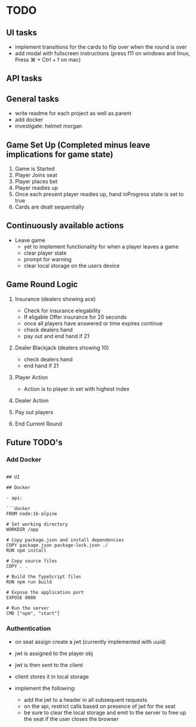 # TODO

## UI tasks

- implement transitions for the cards to flip over when the round is over
- add modal with fullscreen instructions (press f11 on windows and linux, Press ⌘ + Ctrl + f on mac)

## API tasks

## General tasks

- write readme for each project as well as parent
- add docker
- investigate: helmet morgan

## Game Set Up (Completed minus leave implications for game state)

1. Game is Started
2. Player Joins seat
3. Player places bet
4. Player readies up
5. Once each present player readies up, hand inProgress state is set to true
6. Cards are dealt sequentially

## Continuously available actions

- Leave game
  - yet to implement functionality for when a player leaves a game
  - clear player state
  - prompt for warning
  - clear local storage on the users device

## Game Round Logic

1. Insurance (dealers showing ace)

   - Check for insurance elegability
   - If eligable Offer insurance for 20 seconds
   - once all players have answered or time expires continue
   - check dealers hand
   - pay out and end hand if 21

2. Dealer Blackjack (dealers showing 10)

   - check dealers hand
   - end hand if 21

3. Player Action

   - Action is to player in set with highest index

4. Dealer Action

5. Pay out players

6. End Current Round

## Future TODO's

### Add Docker

````

## UI

## Docker

- api:

```docker
FROM node:16-alpine

# Set working directory
WORKDIR /app

# Copy package.json and install dependencies
COPY package.json package-lock.json ./
RUN npm install

# Copy source files
COPY . .

# Build the TypeScript files
RUN npm run build

# Expose the application port
EXPOSE 8080

# Run the server
CMD ["npm", "start"]
````

### Authentication

- on seat assign create a jwt (currently implemented with uuid)
- jwt is assigned to the player obj
- jwt is then sent to the client
- client stores it in local storage

- implement the following:
  - add the jwt to a header in all subsequent requests
  - on the api, restrict calls based on presence of jwt for the seat
  - be sure to clear the local storage and emit to the server to free up the seat if the user closes the browser
